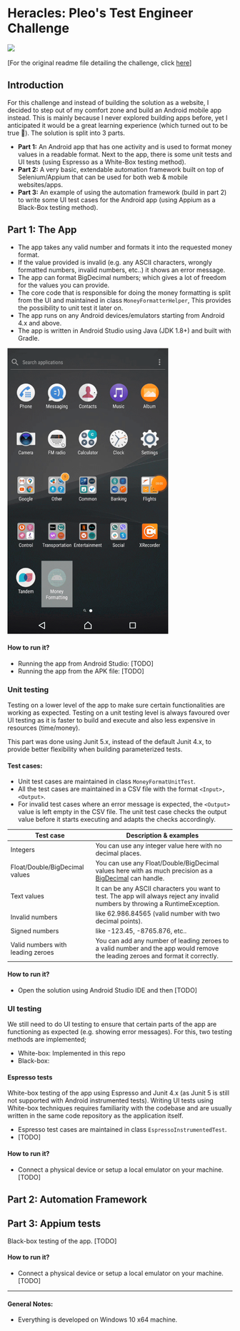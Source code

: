 # Heracles: Pleo's Test Engineer Challenge
<img src="https://upload.wikimedia.org/wikipedia/commons/4/48/Twelve_Labours_Altemps_Inv8642.jpg" height="300px"/>

[For the original readme file detailing the challenge, click [here](./docs/OLD-README.md)]

## Introduction
For this challenge and instead of building the solution as a website, I decided to step out of my comfort zone and build an Android mobile app instead. This is mainly because I never explored building apps before, yet I anticipated it would be a great learning experience (which turned out to be true 🙏). The solution is split into 3 parts.
 - **Part 1:** An Android app that has one activity and is used to format money values in a readable format. Next to the app, there is some unit tests and UI tests (using Espresso as a White-Box testing method).
 - **Part 2:** A very basic, extendable automation framework built on top of Selenium/Appium that can be used for both web & mobile websites/apps.
 - **Part 3:** An example of using the automation framework (build in part 2) to write some UI test cases for the Android app (using Appium as a Black-Box testing method).

## Part 1: The App

 - The app takes any valid number and formats it into the requested money format.
 - If the value provided is invalid (e.g. any ASCII characters, wrongly formatted numbers, invalid numbers, etc..) it shows an error message.
 - The app can format BigDecimal numbers; which gives a lot of freedom for the values you can provide.
 - The core code that is responsible for doing the money formatting is split from the UI and maintained in class `MoneyFormatterHelper`, This provides the possibility to unit test it later on.
 - The app runs on any Android devices/emulators starting from Android 4.x and above.
 - The app is written in Android Studio using Java (JDK 1.8+) and built with Gradle.

<img src="https://raw.githubusercontent.com/Hassan-Radi/heracles/master/docs/app.gif" width="360" height="640" />

#### How to run it?

 - Running the app from Android Studio: [TODO]
 - Running the app from the APK file: [TODO]

### Unit testing
Testing on a lower level of the app to make sure certain functionalities are working as expected. Testing on a unit testing level is always favoured over UI testing as it is faster to build and execute and also less expensive in resources (time/money).

This part was done using Junit 5.x, instead of the default Junit 4.x, to provide better flexibility when building parameterized tests.

#### Test cases:

 - Unit test cases are maintained in class `MoneyFormatUnitTest`.
 - All the test cases are maintained in a CSV file with the format `<Input>,<Output>`.
 - For invalid test cases where an error message is expected, the `<Output>` value is left empty in the CSV file. The unit test case checks the output value before it starts executing and adapts the checks accordingly.

| Test case                             | Description & examples      |
| -----------                           | -----------       |
| Integers                              | You can use any integer value here with no decimal places.                 |
| Float/Double/BigDecimal values        | You can use any Float/Double/BigDecimal values here with as much precision as a [BigDecimal](https://docs.oracle.com/javase/8/docs/api/java/math/BigDecimal.html) can handle.              |
| Text values                           | It can be any ASCII characters you want to test. The app will always reject any invalid numbers by throwing a RuntimeException.                 |
| Invalid numbers                       | like 62.986.84565 (valid number with two decimal points).               |
| Signed numbers                        | like -123.45, -8765.876, etc..              |
| Valid numbers with leading zeroes     | You can add any number of leading zeroes to a valid number and the app would remove the leading zeroes and format it correctly. |

#### How to run it?
 - Open the solution using Android Studio IDE and then [TODO]

### UI testing
We still need to do UI testing to ensure that certain parts of the app are functioning as expected (e.g. showing error messages). For this, two testing methods are implemented;
 - White-box: Implemented in this repo
 - Black-box:

#### Espresso tests
White-box testing of the app using Espresso and Junit 4.x (as Junit 5 is still not supported with Android instrumented tests). Writing UI tests using White-box techniques requires familiarity with the codebase and are usually written in the same code repository as the application itself.

 - Espresso test cases are maintained in class `EspressoInstrumentedTest`.
 - [TODO]

#### How to run it?
 - Connect a physical device or setup a local emulator on your machine.
[TODO]

## Part 2: Automation Framework


## Part 3: Appium tests
Black-box testing of the app. [TODO]

#### How to run it?
 - Connect a physical device or setup a local emulator on your machine.
[TODO]

---

#### General Notes:

 - Everything is developed on Windows 10 x64 machine.

